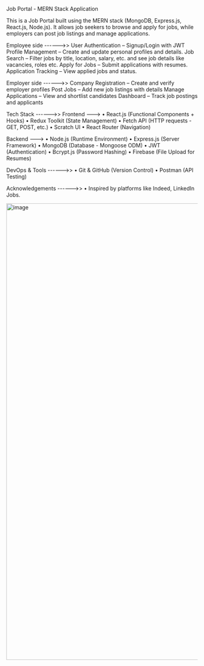 Job Portal - MERN Stack Application

This is a Job Portal built using the MERN stack (MongoDB, Express.js, React.js, Node.js). It allows job seekers to browse and apply for jobs, while employers can post job listings and manage applications.

Employee side ------>>
User Authentication – Signup/Login with JWT
Profile Management – Create and update personal profiles and details.
Job Search – Filter jobs by title, location, salary, etc. and see job details like vacancies, roles etc.
Apply for Jobs – Submit applications with resumes.
Application Tracking – View applied jobs and status.

Employer side ------>>
Company Registration – Create and verify employer profiles
Post Jobs – Add new job listings with details
Manage Applications – View and shortlist candidates
Dashboard – Track job postings and applicants

Tech Stack ------>>
Frontend --->
•	React.js (Functional Components + Hooks)
•	Redux Toolkit (State Management)
•	Fetch API (HTTP requests - GET, POST, etc.)
•	Scratch UI
•	React Router (Navigation)

Backend --->
•	Node.js (Runtime Environment)
•	Express.js (Server Framework)
•	MongoDB (Database - Mongoose ODM)
•	JWT (Authentication)
•	Bcrypt.js (Password Hashing)
•	Firebase (File Upload for Resumes)

DevOps & Tools ------>>
•	Git & GitHub (Version Control)
•	Postman (API Testing)


Acknowledgements ------>>
•	Inspired by platforms like Indeed, LinkedIn Jobs.

<img width="1920" height="1200" alt="image" src="https://github.com/user-attachments/assets/1e54991c-95cb-4eff-a222-a57facda73e9" />






